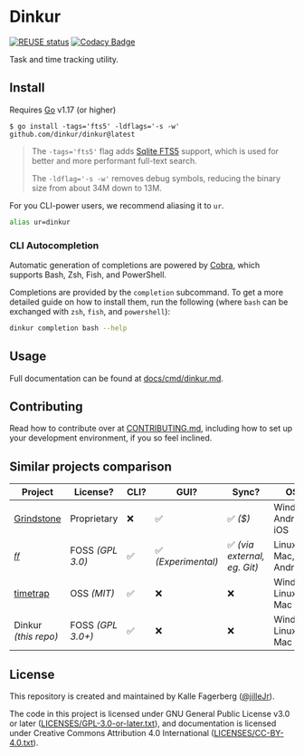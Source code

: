 <!--
Dinkur the task time tracking utility.
<https://github.com/dinkur/dinkur>

SPDX-FileCopyrightText: 2021 Kalle Fagerberg
SPDX-License-Identifier: CC-BY-4.0
-->

# Dinkur

[![REUSE status](https://api.reuse.software/badge/github.com/dinkur/dinkur)](https://api.reuse.software/info/github.com/dinkur/dinkur)
[![Codacy Badge](https://app.codacy.com/project/badge/Grade/956b94a743244ce2a971ce572e05be3e)](https://www.codacy.com/gh/dinkur/dinkur/dashboard?utm_source=github.com&utm_medium=referral&utm_content=dinkur/dinkur&utm_campaign=Badge_Grade)

Task and time tracking utility.

## Install

Requires [Go](https://go.dev/) v1.17 (or higher)

```console
$ go install -tags='fts5' -ldflags='-s -w' github.com/dinkur/dinkur@latest
```

> The `-tags='fts5'` flag adds [Sqlite FTS5](https://www.sqlite.org/fts5.html)
> support, which is used for better and more performant full-text search.
>
> The `-ldflag='-s -w'` removes debug symbols, reducing the binary size from
> about 34M down to 13M.

For you CLI-power users, we recommend aliasing it to `ur`.

```sh
alias ur=dinkur
```

### CLI Autocompletion

Automatic generation of completions are powered by [Cobra](https://github.com/spf13/cobra),
which supports Bash, Zsh, Fish, and PowerShell.

Completions are provided by the `completion` subcommand. To get a more detailed
guide on how to install them, run the following (where `bash` can be exchanged
with `zsh`, `fish`, and `powershell`):

```sh
dinkur completion bash --help
```

## Usage

Full documentation can be found at [docs/cmd/dinkur.md](docs/cmd/dinkur.md).

## Contributing

Read how to contribute over at [CONTRIBUTING.md](CONTRIBUTING.md), including
how to set up your development environment, if you so feel inclined.

## Similar projects comparison

<!--lint disable maximum-line-length-->

| Project                                       | License?          | CLI? | GUI?                | Sync?                        | OS?                   |
| --------------------------------------------- | ----------------- | ---- | ------------------- | ---------------------------- | --------------------- |
| [Grindstone](https://epiforge.com/grindstone) | Proprietary       | ❌   | ✅                  | ✅ _($)_                     | Windows, Android, iOS |
| [𝑓𝑓](https://github.com/ff-notes/ff)          | FOSS _(GPL 3.0)_  | ✅   | ✅ _(Experimental)_ | ✅ _(via external, eg. Git)_ | Linux, Mac, Android   |
| [timetrap](https://github.com/samg/timetrap)  | OSS _(MIT)_       | ✅   | ❌                  | ❌                           | Windows, Linux, Mac   |
| Dinkur _(this repo)_                          | FOSS _(GPL 3.0+)_ | ✅   | ❌                  | ❌                           | Windows, Linux, Mac   |

<!--lint enable maximum-line-length-->

## License

This repository is created and maintained by Kalle Fagerberg
([@jilleJr](https://github.com/jilleJr)).

The code in this project is licensed under GNU General Public License v3.0
or later ([LICENSES/GPL-3.0-or-later.txt](LICENSES/GPL-3.0-or-later.txt)),
and documentation is licensed under Creative Commons Attribution 4.0
International ([LICENSES/CC-BY-4.0.txt](LICENSES/CC-BY-4.0.txt)).
